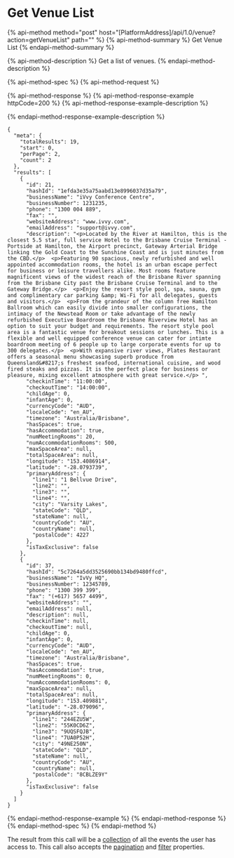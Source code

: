 # Get Venue List

{% api-method method="post" host="\[PlatformAddress\]/api/1.0/venue?action=getVenueList" path="" %}
{% api-method-summary %}
Get Venue List
{% endapi-method-summary %}

{% api-method-description %}
Get a list of venues. 
{% endapi-method-description %}

{% api-method-spec %}
{% api-method-request %}

{% api-method-response %}
{% api-method-response-example httpCode=200 %}
{% api-method-response-example-description %}

{% endapi-method-response-example-description %}

```
{
  "meta": {
    "totalResults": 19,
    "start": 0,
    "perPage": 2,
    "count": 2
  },
  "results": [
    {
      "id": 21,
      "hashId": "1efda3e35a75aabd13e8996037d35a79",
      "businessName": "iVvy Conference Centre",
      "businessNumber": 1231235,
      "phone": "1300 004 889",
      "fax": "",
      "websiteAddress": "www.ivvy.com",
      "emailAddress": "support@ivvy.com",
      "description": "<p>Located by the River at Hamilton, this is the closest 5.5 star, full service Hotel to the Brisbane Cruise Terminal - Portside at Hamilton, the Airport precinct, Gateway Arterial Bridge linking the Gold Coast to the Sunshine Coast and is just minutes from the CBD.</p>  <p>Featuring 90 spacious, newly refurbished and well appointed accommodation rooms, the hotel is an urban escape perfect for business or leisure travellers alike. Most rooms feature magnificent views of the widest reach of the Brisbane River spanning from the Brisbane City past the Brisbane Cruise Terminal and to the Gateway Bridge.</p>  <p>Enjoy the resort style pool, spa, sauna, gym and complimentary car parking &amp; Wi-Fi for all delegates, guests and visitors.</p>  <p>From the grandeur of the column free Hamilton Ballroom which can easily divide into smaller configurations, the intimacy of the Newstead Room or take advantage of the newly refurbished Executive Boardroom the Brisbane Riverview Hotel has an option to suit your budget and requirements. The resort style pool area is a fantastic venue for breakout sessions or lunches. This is a flexible and well equipped conference venue can cater for intimte boardroom meeting of 6 people up to large corporate events for up to 300 delegates.</p>  <p>With expansive river views, Plates Restaurant offers a seasonal menu showcasing superb produce from Queensland&#8217;s freshest seafood, international cuisine, and wood fired steaks and pizzas. It is the perfect place for business or pleasure, mixing excellent atmosphere with great service.</p> ",
      "checkinTime": "11:00:00",
      "checkoutTime": "14:00:00",
      "childAge": 0,
      "infantAge": 0,
      "currencyCode": "AUD",
      "localeCode": "en_AU",
      "timezone": "Australia/Brisbane",
      "hasSpaces": true,
      "hasAccommodation": true,
      "numMeetingRooms": 20,
      "numAccommodationRooms": 500,
      "maxSpaceArea": null,
      "totalSpaceArea": null,
      "longitude": "153.4086914",
      "latitude": "-28.0793739",
      "primaryAddress": {
        "line1": "1 Bellvue Drive",
        "line2": "",
        "line3": "",
        "line4": "",
        "city": "Varsity Lakes",
        "stateCode": "QLD",
        "stateName": null,
        "countryCode": "AU",
        "countryName": null,
        "postalCode": 4227
      },
      "isTaxExclusive": false
    },
    {
      "id": 37,
      "hashId": "5c7264a5dd3525690bb134bd9480ffcd",
      "businessName": "IvVy HQ",
      "businessNumber": 12345789,
      "phone": "1300 399 399",
      "fax": "(+617) 5657 4499",
      "websiteAddress": "",
      "emailAddress": null,
      "description": null,
      "checkinTime": null,
      "checkoutTime": null,
      "childAge": 0,
      "infantAge": 0,
      "currencyCode": "AUD",
      "localeCode": "en_AU",
      "timezone": "Australia/Brisbane",
      "hasSpaces": true,
      "hasAccommodation": true,
      "numMeetingRooms": 0,
      "numAccommodationRooms": 0,
      "maxSpaceArea": null,
      "totalSpaceArea": null,
      "longitude": "153.409881",
      "latitude": "-28.079096",
      "primaryAddress": {
        "line1": "244EZU5W",
        "line2": "55K0CD6Z",
        "line3": "9UQSFQJB",
        "line4": "7UA0P52H",
        "city": "49NE250N",
        "stateCode": "QLD",
        "stateName": null,
        "countryCode": "AU",
        "countryName": null,
        "postalCode": "8CBLZE9Y"
      },
      "isTaxExclusive": false
    }
  ]
}
```
{% endapi-method-response-example %}
{% endapi-method-response %}
{% endapi-method-spec %}
{% endapi-method %}

The result from this call will be a [collection](../getting-started/interpreting-the-response/collections.md) of all the events the user has access to. This call also accepts the [pagination](../getting-started/interpreting-the-response/pagination.md) and [filter](../getting-started/interpreting-the-response/filtering.md) properties.

